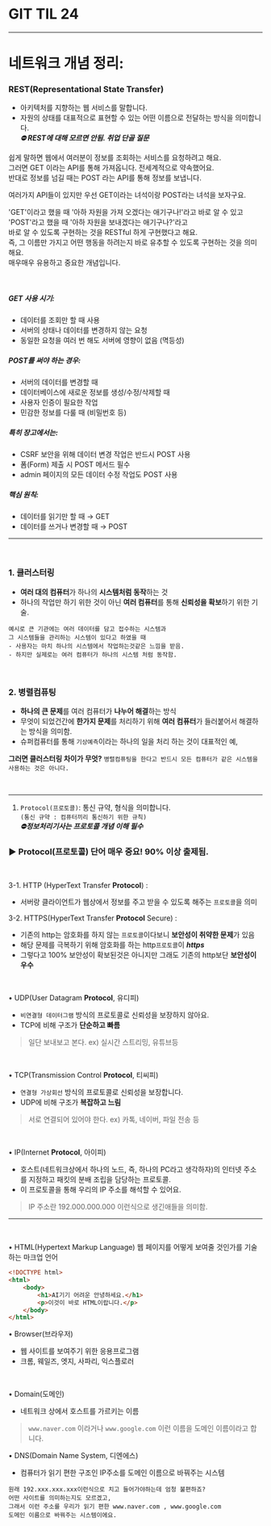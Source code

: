 # GIT TIL 24
---

# 네트워크 개념 정리:

### REST(Representational State Transfer) 
- 아키텍처를 지향하는 웹 서비스를 말합니다. 
- 자원의 상태를 대표적으로 표현할 수 있는 어떤 이름으로 전달하는 방식을 의미합니다. <br>
***⛔ REST에 대해 모르면 안됨. 취업 단골 질문***

쉽게 말하면 웹에서 여러분이 정보를 조회하는 서비스를 요청하려고 해요. <br>
그러면 GET 이라는 API를 통해 가져옵니다. 전세계적으로 약속했어요. <br>
반대로 정보를 넘길 때는 POST 라는 API를 통해 정보를 보냅니다. <br>

여러가지 API들이 있지만 우선 GET이라는 녀석이랑 POST라는 녀석을 보자구요. <br>

'GET'이라고 했을 때 '아하 자원을 가져 오겠다는 애기구나!'라고 바로 알 수 있고 <br>
'POST'라고 했을 때 '아하 자원을 보내겠다는 애기구나?'라고 <br>
바로 알 수 있도록 구현하는 것을 RESTful 하게 구현했다고 해요. <br>
즉, 그 이름만 가지고 어떤 행동을 하려는지 바로 유추할 수 있도록 구현하는 것을 의미해요. <br>
매우매우 유용하고 중요한 개념입니다.

<br>


##### GET 사용 시기:
- 데이터를 조회만 할 때 사용
- 서버의 상태나 데이터를 변경하지 않는 요청
- 동일한 요청을 여러 번 해도 서버에 영향이 없음 (멱등성)

##### POST를 써야 하는 경우:
- 서버의 데이터를 변경할 때
- 데이터베이스에 새로운 정보를 생성/수정/삭제할 때
- 사용자 인증이 필요한 작업
- 민감한 정보를 다룰 때 (비밀번호 등)

##### 특히 장고에서는:
- CSRF 보안을 위해 데이터 변경 작업은 반드시 POST 사용
- 폼(Form) 제출 시 POST 메서드 필수
- admin 페이지의 모든 데이터 수정 작업도 POST 사용

##### 핵심 원칙:
- 데이터를 읽기만 할 때 → GET
- 데이터를 쓰거나 변경할 때 → POST

---

<br>

### 1. 클러스터링
- **여러 대의 컴퓨터**가 하나의 **시스템처럼 동작**하는 것 <br>
- 하나의 작업만 하기 위한 것이 아닌 **여러 컴퓨터**를 통해 **신뢰성을 확보**하기 위한 기술.
```
예시로 큰 기관에는 여러 데이터를 담고 접수하는 시스템과 
그 시스템들을 관리하는 시스템이 있다고 하였을 때
- 사용자는 마치 하나의 시스템에서 작업하는것같은 느낌을 받음. 
- 하지만 실제로는 여러 컴퓨터가 하나의 시스템 처럼 동작함.
```


<br>

### 2. 병렬컴퓨팅
- **하나의 큰 문제**를 여러 컴퓨터가 **나누어 해결**하는 방식 <br>
- 무엇이 되었건간에 **한가지 문제**를 처리하기 위해 **여러 컴퓨터**가 들러붙어서 해결하는 방식을 의미함.
- 슈퍼컴퓨터를 통해 `기상예측`이라는 하나의 일을 처리 하는 것이 대표적인 예,

**그러면 클러스터링 차이가 무엇?**
`병렬컴퓨팅을 한다고 반드시 모든 컴퓨터가 같은 시스템을 사용하는 것은 아니다.`


<br>

---

1. `Protocol(프로토콜)`: 통신 규약, 형식을 의미합니다. <br>
`(통신 규약 : 컴퓨터끼리 통신하기 위한 규칙)` <br>
***⛔정보처리기사는 프로토콜 개념 이해 필수***

### ▶ Protocol(프로토콜) 단어 매우 중요! 90% 이상 출제됨.

<br>

3-1. HTTP (HyperText Transfer **Protocol**) :
- 서버랑 클라이언트가 웹상에서 정보를 주고 받을 수 있도록 해주는 `프로토콜`을 의미

3-2. HTTPS(HyperText Transfer **Protocol** Secure) :
- 기존의 http는 암호화를 하지 않는 `프로토콜`이다보니 **보안성이 취약한 문제**가 있음
- 해당 문제를 극복하기 위해 암호화를 하는 http`프로토콜`이 ***https***
- 그렇다고 100% 보안성이 확보된것은 아니지만 그래도 기존의 http보단 **보안성이 우수**

<br>

• UDP(User Datagram **Protocol**, 유디피)
- `비연결형 데이터그램` 방식의 프로토콜로 신뢰성을 보장하지 않아요.
- TCP에 비해 구조가 **단순하고 빠름**
>일단 보내보고 본다. ex) 실시간 스트리밍, 유튜브등

<br>

• TCP(Transmission Control **Protocol**, 티씨피)
- `연결형 가상회선` 방식의 프로토콜로 신뢰성을 보장합니다.
- UDP에 비해 구조가 **복잡하고 느림**
>서로 연결되어 있어야 한다. ex) 카톡, 네이버, 파일 전송 등

<br>

• IP(Internet **Protocol**, 아이피)
- 호스트(네트워크상에서 하나의 노드, 즉, 하나의 PC라고 생각하자)의 인터넷 주소를 지정하고 패킷의 분배 조립을 담당하는 프로토콜.
- 이 프로토콜을 통해 우리의 IP 주소를 해석할 수 있어요.
>IP 주소란 192.000.000.000 이런식으로 생긴애들을 의미함.

---

<br>

• HTML(Hypertext Markup Language)
웹 페이지를 어떻게 보여줄 것인가를 기술하는 마크업 언어

```html
<!DOCTYPE html>
<html>
    <body>
        <h1>AI기기 어려운 안녕하세요.</h1>
        <p>이것이 바로 HTML이랍니다.</p>
    </body>
</html>
```
• Browser(브라우저)
- 웹 사이트를 보여주기 위한 응용프로그램
- 크롬, 웨일즈, 엣지, 사파리, 익스플로러
<br>

• Domain(도메인)
- 네트워크 상에서 호스트를 가르키는 이름
> `www.naver.com` 이라거나 `www.google.com` 이런 이름을 도메인 이름이라고 합니다.

• DNS(Domain Name System, 디엔에스)
- 컴퓨터가 읽기 편한 구조인 IP주소를 도메인 이름으로 바꿔주는 시스템
```
원래 192.xxx.xxx.xxx이런식으로 치고 들어가야하는데 엄청 불편하죠?
어떤 사이트를 의미하는지도 모르겠고, 
그래서 이런 주소를 우리가 읽기 편한 www.naver.com , www.google.com
도메인 이름으로 바꿔주는 시스템이에요.
```